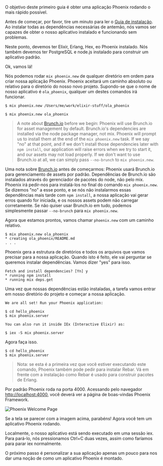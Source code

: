 O objetivo deste primeiro guia é obter uma aplicação Phoenix rodando o mais rápido possível.

Antes de começar, por favor, tire um minuto para ler o [Guia de instalação](http://www.phoenixframework.org/docs/installation). Ao instalar todas as dependências necessárias de antemão, nós vamos ser capazes de obter o nosso aplicativo instalado e funcionando sem problemas.

Neste ponto, devemos ter Elixir, Erlang, Hex, eo  Phoenix instalado. Nós também devemos ter PostgreSQL e node.js instalado para construir um aplicativo padrão.

Ok, vamos lá!

Nós podemos rodar `mix phoenix.new` de qualquer diretório em ordem para criar nossa aplicação Phoenix. Phoenix aceitará um caminho absoluto ou relativo para o diretório do nosso novo projeto. Supondo-se que o nome de nosso aplicativo é `ola_phoenix`, qualquer um destes comandos irá funcionar.

```console
$ mix phoenix.new /Users/me/work/elixir-stuff/ola_phoenix
```

```console
$ mix phoenix.new ola_phoenix
```

> A note about [Brunch.io](http://brunch.io/) before we begin: Phoenix will use Brunch.io for asset management by default. Brunch.io's dependencies are installed via the node package manager, not mix. Phoenix will prompt us to install them at the end of the `mix phoenix.new` task. If we say "no" at that point, and if we don't install those dependencies later with `npm install`, our application will raise errors when we try to start it, and our assets may not load properly. If we don't want to use Brunch.io at all, we can simply pass `--no-brunch` to `mix phoenix.new`.

Uma nota sobre [Brunch.io](http://brunch.io/) antes de começarmos: Phoenix usará Brunch.io para gerenciamento de assets por padrão. Dependências de Brunch.io são instalados através do gerenciador de pacotes do node, não pelo mix. Phoenix irá pedir-nos para instalá-los no final do comando `mix phoenix.new`. Se dizemos "no" a esse ponto, e se nós não instalarmos essas dependências mais tarde com `npm install`, a nossa aplicação vai gerar erros quando for iniciada, e os nossos assets podem não carregar corretamente. Se não quiser usar Brunch.io em tudo, podemos simplesmente passar `--no-brunch` para `mix phoenix.new`.

Agora que estamos prontos, vamos chamar `phoenix.new` com um caminho relativo.

```console
$ mix phoenix.new ola_phoenix
* creating ola_phoenix/README.md
. . .
```

Phoenix gera a estrutura de diretórios e todos os arquivos que vamos precisar para a nossa aplicação. Quando isto é feito, ele vai perguntar se queremos  instalar dependências. Vamos dizer "yes" para isso.

```console
Fetch and install dependencies? [Yn] y
* running npm install
* running mix deps.get
```

Uma vez que nossas dependências estão instaladas, a tarefa vamos entrar em nosso diretório do projeto e começar a nossa aplicação.

```console
We are all set! Run your Phoenix application:

$ cd hello_phoenix
$ mix phoenix.server

You can also run it inside IEx (Interactive Elixir) as:

$ iex -S mix phoenix.server
```

Agora faça isso.

```console
$ cd hello_phoenix
$ mix phoenix.server
```

> Nota: se esta é a primeira vez que você estiver executando este comando, Phoenix também pode pedir para instalar Rebar. Vá em frente com a instalação como Rebar é usado para construir pacotes de Erlang.

Por padrão Phoenix roda na porta 4000. Acessando pelo navegador [http://localhost:4000](http://localhost:4000), você deverá ver a página de boas-vindas Phoenix Framework.

![Phoenix Welcome Page](/images/welcome-to-phoenix.png)

Se a tela se parecer com a imagem acima, parabéns! Agora você tem um aplicativo Phoenix rodando.

Localmente, o nosso aplicativo está sendo executado em uma sessão iex. Para pará-lo, nós pressionamos Ctrl+C duas vezes, assim como faríamos para parar iex normalmente.

O próximo passo é personalizar a sua aplicação apenas um pouco para nos dar uma noção de como um aplicativo Phoenix é montado.
